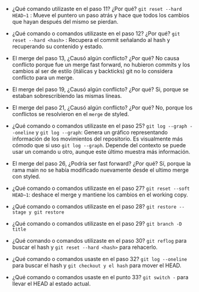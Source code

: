 - ¿Qué comando utilizaste en el paso 11? ¿Por qué?
`git reset --hard HEAD~1` :  Mueve el puntero un paso atrás y hace que todos los cambios que hayan después del mismo se pierdan.

- ¿Qué comando o comandos utilizaste en el paso 12? ¿Por qué?
`git reset --hard <hash>` : Recupera el commit señalando al hash y recuperando su contenido y estado.

- El merge del paso 13, ¿Causó algún conflicto? ¿Por qué?
No causa conflicto porque fue un merge fast forward, no hubieron commits y los cambios al ser de estilo (itálicas y backticks) git no lo considera conflicto para un merge.

- El merge del paso 19, ¿Causó algún conflicto? ¿Por qué?
Si, porque se estaban sobrescribiendo las mismas líneas.

- El merge del paso 21, ¿Causó algún conflicto? ¿Por qué?
No, porque los conflictos se resolvieron en el `merge` de styled.

- ¿Qué comando o comandos utilizaste en el paso 25?
`git log --graph --oneline` y `git log --graph`: Genera un gráfico representando información de los movimientos del repositorio. Es visualmente más cómodo que si uso `git log --graph`. Depende del contexto se puede usar un comando u otro, aunque este último muestra más información.

- El merge del paso 26, ¿Podría ser fast forward? ¿Por qué?
Sí, porque la rama main no se había modificado nuevamente desde el ultimo merge con styled.

- ¿Qué comando o comandos utilizaste en el paso 27?
`git reset --soft HEAD~1`: deshace el merge y mantiene los cambios en el working copy.

- ¿Qué comando o comandos utilizaste en el paso 28?
`git restore --stage y git restore`

- ¿Qué comando o comandos utilizaste en el paso 29?
`git branch -D title`

- ¿Qué comando o comandos utilizaste en el paso 30?
`git reflog` para buscar el hash y `git reset --hard <hash>` para rehacerlo.

- ¿Qué comando o comandos usaste en el paso 32?
`git log --oneline` para buscar el hash y  `git checkout y el hash` para mover el HEAD.

- ¿Qué comando o comandos usaste en el punto 33?
`git switch -` para llevar el HEAD al estado actual.